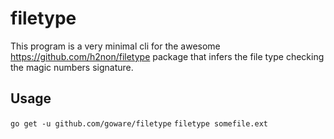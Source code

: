 filetype
========

This program is a very minimal cli for the awesome https://github.com/h2non/filetype package that infers the file type checking the magic numbers signature.

## Usage

`go get -u github.com/goware/filetype`
`filetype somefile.ext`
